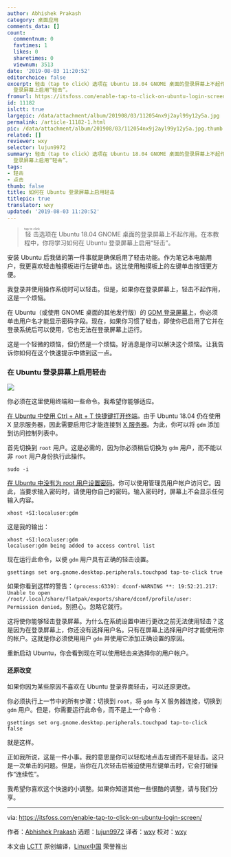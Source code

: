 ```yaml
---
author: Abhishek Prakash
category: 桌面应用
comments_data: []
count:
  commentnum: 0
  favtimes: 1
  likes: 0
  sharetimes: 0
  viewnum: 3513
date: '2019-08-03 11:20:52'
editorchoice: false
excerpt: 轻击（tap to click）选项在 Ubuntu 18.04 GNOME 桌面的登录屏幕上不起作用。在本教程中，你将学习如何在 Ubuntu
  登录屏幕上启用“轻击”。
fromurl: https://itsfoss.com/enable-tap-to-click-on-ubuntu-login-screen/
id: 11182
islctt: true
largepic: /data/attachment/album/201908/03/112054nx9j2ayl99y12y5a.jpg
permalink: /article-11182-1.html
pic: /data/attachment/album/201908/03/112054nx9j2ayl99y12y5a.jpg.thumb.jpg
related: []
reviewer: wxy
selector: lujun9972
summary: 轻击（tap to click）选项在 Ubuntu 18.04 GNOME 桌面的登录屏幕上不起作用。在本教程中，你将学习如何在 Ubuntu
  登录屏幕上启用“轻击”。
tags:
- 轻击
- 点击
thumb: false
title: 如何在 Ubuntu 登录屏幕上启用轻击
titlepic: true
translator: wxy
updated: '2019-08-03 11:20:52'
---
```



> 
> <ruby> 轻击 <rt>  tap to click </rt></ruby>选项在 Ubuntu 18.04 GNOME 桌面的登录屏幕上不起作用。在本教程中，你将学习如何在 Ubuntu 登录屏幕上启用“轻击”。
> 
> 
> 


安装 Ubuntu 后我做的第一件事就是确保启用了轻击功能。作为笔记本电脑用户，我更喜欢轻击触摸板进行左键单击。这比使用触摸板上的左键单击按钮更方便。


我登录并使用操作系统时可以轻击。但是，如果你在登录屏幕上，轻击不起作用，这是一个烦恼。


在 Ubuntu（或使用 GNOME 桌面的其他发行版）的 [GDM 登录屏幕](https://wiki.archlinux.org/index.php/GDM)上，你必须单击用户名才能显示密码字段。现在，如果你习惯了轻击，即使你已启用了它并在登录系统后可以使用，它也无法在登录屏幕上运行。


这是一个轻微的烦恼，但仍然是一个烦恼。好消息是你可以解决这个烦恼。让我告诉你如何在这个快速提示中做到这一点。


### 在 Ubuntu 登录屏幕上启用轻击


![](/data/attachment/album/201908/03/112054nx9j2ayl99y12y5a.jpg)


你必须在这里使用终端和一些命令。我希望你能够适应。


[在 Ubuntu 中使用 Ctrl + Alt + T 快捷键打开终端](https://itsfoss.com/ubuntu-shortcuts/)。由于 Ubuntu 18.04 仍在使用 X 显示服务器，因此需要启用它才能连接到 [X 服务器](https://en.wikipedia.org/wiki/X.Org_Server)。为此，你可以将 `gdm` 添加到访问控制列表中。


首先切换到 `root` 用户。这是必需的，因为你必须稍后切换为 `gdm` 用户，而不能以非 `root` 用户身份执行此操作。



```
sudo -i
```

[在 Ubuntu 中没有为 root 用户设置密码](https://itsfoss.com/change-password-ubuntu/)。你可以使用管理员用户帐户访问它。因此，当要求输入密码时，请使用你自己的密码。输入密码时，屏幕上不会显示任何输入内容。



```
xhost +SI:localuser:gdm
```

这是我的输出：



```
xhost +SI:localuser:gdm
localuser:gdm being added to access control list
```

现在运行此命令，以便 `gdm` 用户具有正确的轻击设置。



```
gsettings set org.gnome.desktop.peripherals.touchpad tap-to-click true
```

如果你看到这样的警告：`(process:6339): dconf-WARNING **: 19:52:21.217: Unable to open /root/.local/share/flatpak/exports/share/dconf/profile/user: Permission denied`。别担心。忽略它就行。


 


这将使你能够轻击登录屏幕。为什么在系统设置中进行更改之前无法使用轻击？这是因为在登录屏幕上，你还没有选择用户名。只有在屏幕上选择用户时才能使用你的帐户。这就是你必须使用用户 `gdm` 并使用它添加正确设置的原因。


重新启动 Ubuntu，你会看到现在可以使用轻击来选择你的用户帐户。


#### 还原改变


如果你因为某些原因不喜欢在 Ubuntu 登录界面轻击，可以还原更改。


你必须执行上一节中的所有步骤：切换到 `root`，将 `gdm` 与 X 服务器连接，切换到 `gdm` 用户。但是，你需要运行此命令，而不是上一个命令：



```
gsettings set org.gnome.desktop.peripherals.touchpad tap-to-click false
```

就是这样。


正如我所说，这是一件小事。我的意思是你可以轻松地点击左键而不是轻击。这只是一次单击的问题。但是，当你在几次轻击后被迫使用左键单击时，它会打破操作“连续性”。


我希望你喜欢这个快速的小调整。如果你知道其他一些很酷的调整，请与我们分享。




---


via: <https://itsfoss.com/enable-tap-to-click-on-ubuntu-login-screen/>


作者：[Abhishek Prakash](https://itsfoss.com/author/abhishek/) 选题：[lujun9972](https://github.com/lujun9972) 译者：[wxy](https://github.com/wxy) 校对：[wxy](https://github.com/wxy)


本文由 [LCTT](https://github.com/LCTT/TranslateProject) 原创编译，[Linux中国](https://linux.cn/) 荣誉推出